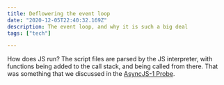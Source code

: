 ```yaml
---
title: Deflowering the event loop
date: "2020-12-05T22:40:32.169Z"
description: The event loop, and why it is such a big deal
tags: ["tech"]

---
```


How does JS run? The script files are parsed by the JS interpreter, with functions 
being added to the call stack, and being called from there. 
That was something that we discussed in the [AsyncJS-1 Probe](../asyncjs-1).


